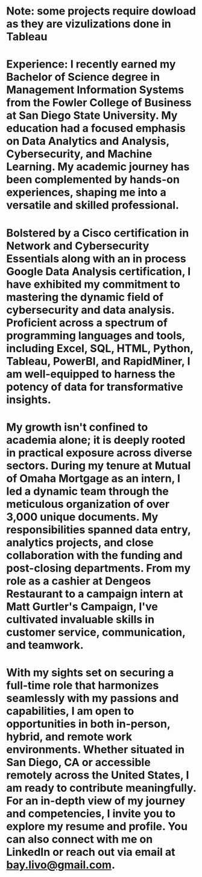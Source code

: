# Note: some projects require dowload as they are vizulizations done in Tableau 
# Experience: I recently earned my Bachelor of Science degree in Management Information Systems from the Fowler College of Business at San Diego State University. My education had a focused emphasis on Data Analytics and Analysis, Cybersecurity, and Machine Learning. My academic journey has been complemented by hands-on experiences, shaping me into a versatile and skilled professional.

# Bolstered by a Cisco certification in Network and Cybersecurity Essentials along with an in process Google Data Analysis certification, I have exhibited my commitment to mastering the dynamic field of cybersecurity and data analysis. Proficient across a spectrum of programming languages and tools, including Excel, SQL, HTML, Python, Tableau, PowerBI, and RapidMiner, I am well-equipped to harness the potency of data for transformative insights.

# My growth isn't confined to academia alone; it is deeply rooted in practical exposure across diverse sectors. During my tenure at Mutual of Omaha Mortgage as an intern, I led a dynamic team through the meticulous organization of over 3,000 unique documents. My responsibilities spanned data entry, analytics projects, and close collaboration with the funding and post-closing departments. From my role as a cashier at Dengeos Restaurant to a campaign intern at Matt Gurtler's Campaign, I've cultivated invaluable skills in customer service, communication, and teamwork.

# With my sights set on securing a full-time role that harmonizes seamlessly with my passions and capabilities, I am open to opportunities in both in-person, hybrid, and remote work environments. Whether situated in San Diego, CA or accessible remotely across the United States, I am ready to contribute meaningfully. For an in-depth view of my journey and competencies, I invite you to explore my resume and profile. You can also connect with me on LinkedIn or reach out via email at bay.livo@gmail.com.
